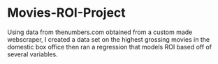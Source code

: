 # Movies-ROI-Project
Using data from thenumbers.com obtained from a custom made webscraper, I created a data set on the highest grossing movies in the domestic box office then ran a regression that models ROI based off of several variables.
